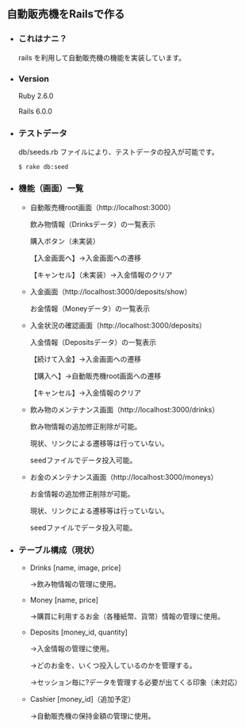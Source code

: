 ## 自動販売機をRailsで作る

* ### これはナニ？

  rails を利用して自動販売機の機能を実装しています。
  

  
  
  
* ### Version
  
  Ruby 2.6.0
  
  Rails 6.0.0
  
  
  
* ### テストデータ
  
  db/seeds.rb ファイルにより、テストデータの投入が可能です。
  
  ```$ rake db:seed```


* ### 機能（画面）一覧
  
  - 自動販売機root画面（http://localhost:3000）

    飲み物情報（Drinksデータ）の一覧表示

    購入ボタン（未実装）

    【入金画面へ】→入金画面への遷移

    【キャンセル】（未実装）→入金情報のクリア
  
  - 入金画面（http://localhost:3000/deposits/show）

    お金情報（Moneyデータ）の一覧表示
  
  - 入金状況の確認画面（http://localhost:3000/deposits）

    入金情報（Depositsデータ）の一覧表示

    【続けて入金】→入金画面への遷移

    【購入へ】→自動販売機root画面への遷移

    【キャンセル】→入金情報のクリア
  
  - 飲み物のメンテナンス画面（http://localhost:3000/drinks）

    飲み物情報の追加修正削除が可能。

    現状、リンクによる遷移等は行っていない。

    seedファイルでデータ投入可能。
  
  - お金のメンテナンス画面（http://localhost:3000/moneys）

    お金情報の追加修正削除が可能。

    現状、リンクによる遷移等は行っていない。

    seedファイルでデータ投入可能。
  
    
  
* ### テーブル構成（現状）
  
  - Drinks [name, image, price]

    →飲み物情報の管理に使用。

  
  - Money [name, price]

    →購買に利用するお金（各種紙幣、貨幣）情報の管理に使用。

  
  - Deposits [money_id, quantity]

    →入金情報の管理に使用。

    →どのお金を、いくつ投入しているのかを管理する。

    →セッション毎に?データを管理する必要が出てくる印象（未対応）
    
  - Cashier [money_id]（追加予定）

    →自動販売機の保持金額の管理に使用。
